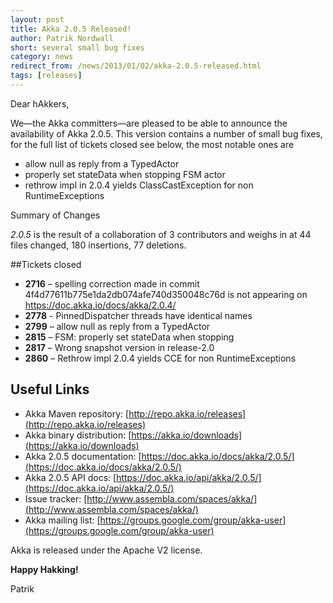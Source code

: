 ```yaml
---
layout: post
title: Akka 2.0.5 Released!
author: Patrik Nordwall
short: several small bug fixes
category: news
redirect_from: /news/2013/01/02/akka-2.0.5-released.html
tags: [releases]
---
```


Dear hAkkers,

We—the Akka committers—are pleased to be able to announce the availability of Akka 2.0.5.
This version contains a number of small bug fixes, for the full list of tickets closed see below, the most notable ones are

- allow null as reply from a TypedActor
- properly set stateData when stopping FSM actor
- rethrow impl in 2.0.4 yields ClassCastException for non RuntimeExceptions

Summary of Changes

*2.0.5* is the result of a collaboration of 3 contributors and weighs in at 44 files changed, 180 insertions, 77 deletions.

##Tickets closed

* **2716** – spelling correction made in commit 4f4d77611b775e1da2db074afe740d350048c76d is not appearing on https://doc.akka.io/docs/akka/2.0.4/
* **2778** - PinnedDispatcher threads have identical names
* **2799** – allow null as reply from a TypedActor
* **2815** – FSM: properly set stateData when stopping
* **2817** – Wrong snapshot version in release-2.0 
* **2860** – Rethrow impl 2.0.4 yields CCE for non RuntimeExceptions

## Useful Links

* Akka Maven repository: [http://repo.akka.io/releases](http://repo.akka.io/releases)
* Akka binary distribution: [https://akka.io/downloads](https://akka.io/downloads)
* Akka 2.0.5 documentation: [https://doc.akka.io/docs/akka/2.0.5/](https://doc.akka.io/docs/akka/2.0.5/)
* Akka 2.0.5 API docs: [https://doc.akka.io/api/akka/2.0.5/](https://doc.akka.io/api/akka/2.0.5/)
* Issue tracker: [http://www.assembla.com/spaces/akka/](http://www.assembla.com/spaces/akka/)
* Akka mailing list: [https://groups.google.com/group/akka-user](https://groups.google.com/group/akka-user)

Akka is released under the Apache V2 license.

**Happy Hakking!**

Patrik
